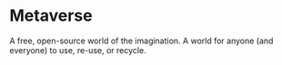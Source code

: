 # Metaverse
A free, open-source world of the imagination. A world for anyone (and everyone) to use, re-use, or recycle.

